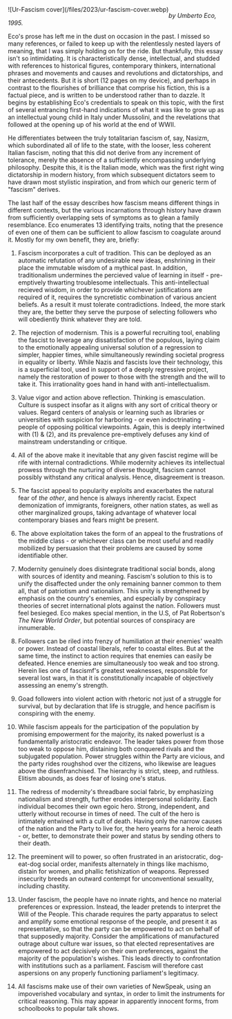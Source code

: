 <!--
.. title: Ur-Fascism
.. slug: ur-fascism
.. date: 2023-07-11 19:41:42 UTC-05:00
.. tags: book, essays, media, non-fiction, politics
-->

<span style="float: left">
![Ur-Fascism cover](/files/2023/ur-fascism-cover.webp)
</span>

*by Umberto Eco, 1995.*

Eco's prose has left me in the dust on occasion in the past. I missed so many references, or failed to keep up with the relentlessly nested layers of meaning, that I was simply holding on for the ride. But thankfully, this essay isn't so intimidating. It is characteristically dense, intellectual, and studded with references to historical figures, contemporary thinkers, international phrases and movements and causes and revolutions and dictatorships, and their antecedents. But it is short (12 pages on my device), and perhaps in contrast to the flourishes of brilliance that comprise his fiction, this is a factual piece, and is written to be understood rather than to dazzle. It begins by establishing Eco's credentials to speak on this topic, with the first of several entrancing first-hand indications of what it was like to grow up as an intellectual young child in Italy under Mussolini, and the revelations that followed at the opening up of his world at the end of WWII.

He differentiates between the truly totalitarian fascism of, say, Nasizm, which subordinated all of life to the state, with the looser, less coherent Italian fascism, noting that this did not derive from any increment of tolerance, merely the absence of a sufficiently encompassing underlying philosophy. Despite this, it is the Italian mode, which was the first right wing dictatorship in modern history, from which subsequent dictators seem to have drawn most stylistic inspiration, and from which our generic term of "fascism" derives.

The last half of the essay describes how fascism means different things in different contexts, but the various incarnations through history have drawn from sufficiently overlapping sets of symptoms as to glean a family resemblance. Eco enumerates 13 identifying traits, noting that the presence of even one of them can be sufficient to allow fascism to coagulate around it. Mostly for my own benefit, they are, briefly:

1. Fascism incorporates a cult of tradition. This can be deployed as an automatic refutation of any undesirable new ideas, enshrining in their place the immutable wisdom of a mythical past. In addition, traditionalism undermines the percieved value of learning in itself - pre-emptively thwarting troublesome intellectuals. This anti-intellectual recieved wisdom, in order to provide whichever justifications are required of it, requires the syncretistic combination of various ancient beliefs. As a result it must tolerate contradictions. Indeed, the more stark they are, the better they serve the purpose of selecting followers who will obediently think whatever they are told.

2. The rejection of modernism. This is a powerful recruiting tool, enabling the fascist to leverage any dissatisfaction of the populous, laying claim to the emotionally appealing universal solution of a regression to simpler, happier times, while simultaneously rewinding societal progress in equality or liberty. While Nazis and fascists love their technology, this is a superficial tool, used in support of a deeply regressive project, namely the restoration of power to those with the strength and the will to take it. This irrationality goes hand in hand with anti-intellectualism.

3. Value vigor and action above reflection. Thinking is emasculation. Culture is suspect insofar as it aligns with any sort of critical theory or values. Regard centers of analysis or learning such as libraries or universities with suspicion for harboring - or even indoctrinating - people of opposing political viewpoints. Again, this is deeply intertwined with (1) & (2), and its prevalence pre-emptively defuses any kind of mainstream understanding or critique.

4. All of the above make it inevitable that any given fascist regime will be rife with internal contradictions.  While modernity achieves its intellectual prowess through the nurturing of diverse thought, fascism cannot possibly withstand any critical analysis. Hence, disagreement is treason.

5. The fascist appeal to popularity exploits and exacerbates the natural fear of *the other*, and hence is always inherently racist. Expect demonization of immigrants, foreigners, other nation states, as well as other marginalized groups, taking advantage of whatever local contemporary biases and fears might be present.

6. The above exploitation takes the form of an appeal to the frustrations of the middle class - or whichever class can be most useful and readily mobilized by persuasion that their problems are caused by some identifiable other.

7. Modernity genuinely does disintegrate traditional social bonds, along with sources of identity and meaning. Fascism's solution to this is to unify the disaffected under the only remaining banner common to them all, that of patriotism and nationalism. This unity is strengthened by emphasis on the country's enemies, and especially by conspiracy theories of secret international plots against the nation. Followers must feel besieged. Eco makes special mention, in the U.S, of Pat Robertson's *The New World Order*, but potential sources of conspiracy are innumerable.

8. Followers can be riled into frenzy of humiliation at their enemies' wealth or power. Instead of coastal liberals, refer to coastal elites. But at the same time, the instinct to action requires that enemies can easily be defeated. Hence enemies are simultaneously too weak and too strong. Herein lies one of fascismf's greatest weaknesses, responsible for several lost wars, in that it is constitutionally incapable of objectively assessing an enemy's strength.

9. Goad followers into violent action with rhetoric not just of a struggle for survival, but by declaration that life is struggle, and hence pacifism is conspiring with the enemy.

10. While fascism appeals for the participation of the population by promising empowerment for the majority, its naked powerlust is a fundamentally aristocratic endeavor. The leader takes power from those too weak to oppose  him, distaining both conquered rivals and the subjugated population. Power struggles within the Party are vicious, and the party rides roughshod over the citizens, who likewise are leagues above the disenfranchised. The hierarchy is strict, steep, and ruthless. Elitism abounds, as does fear of losing one's status.

11. The redress of modernity's threadbare social fabric, by emphasizing nationalism and strength, further erodes interpersonal solidarity. Each individual becomes their own egoic hero. Strong, independent, and utterly without recourse in times of need. The cult of the hero is intimately entwined with a cult of death. Having only the narrow causes of the nation and the Party to live for, the hero yearns for a heroic death - or, better, to demonstrate their power and status by sending others to their death.

12. The preeminent will to power, so often frustrated in an aristocratic, dog-eat-dog social order, manifests alternately in things like machismo, distain for women, and phallic fetishization of weapons. Repressed insecurity breeds an outward contempt for unconventional sexuality, including chastity.

13. Under fascism, the people have no innate rights, and hence no material preferences or expression. Instead, the leader pretends to interpret the Will of the People. This charade requires the party apparatus to select and amplify some emotional response of the people, and present it as representative, so that the party can be empowered to act on behalf of that supposedly majority. Consider the amplifications of manufactured outrage about culture war issues, so that elected representatives are empowered to act decisively on their own preferences, against the majority of the population's wishes. This leads directly to confrontation with institutions such as a parliament. Fascism will therefore cast aspersions on any properly functioning parliament's legitimacy.

14. All fascisms make use of their own varieties of NewSpeak, using an impoverished vocabulary and syntax, in order to limit the instruments for critical reasoning. This may appear in apparently innocent forms, from schoolbooks to popular talk shows.

